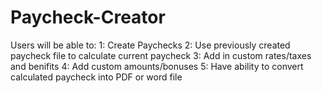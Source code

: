 # Paycheck-Creator
Users will be able to:
1: Create Paychecks
2: Use previously created paycheck file to calculate current paycheck
3: Add in custom rates/taxes and benifits
4: Add custom amounts/bonuses
5: Have ability to convert calculated paycheck into PDF or word file

